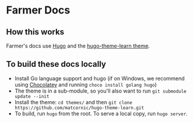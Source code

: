 # Farmer Docs

## How this works

Farmer's docs use [Hugo](https://gohugo.io/) and the [hugo-theme-learn theme](https://github.com/matcornic/hugo-theme-learn).

## To build these docs locally

* Install Go language support and hugo (if on Windows, we recommend using [Chocolatey](https://chocolatey.org/) and running `choco install golang hugo`)
* The theme is in a sub-module, so you'll also want to run `git submodule update --init`
* Install the theme: `cd themes/` and then `git clone https://github.com/matcornic/hugo-theme-learn.git`
* To build, run `hugo` from the root. To serve a local copy, run `hugo server`.